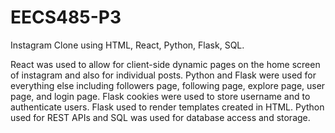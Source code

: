 # EECS485-P3
Instagram Clone using HTML, React, Python, Flask, SQL.

React was used to allow for client-side dynamic pages on the home screen of instagram and also for individual posts.
Python and Flask were used for everything else including followers page, following page, explore page, user page, and login page. Flask cookies were used to store username and to authenticate users. Flask used to render templates created in HTML. Python used for REST APIs and SQL was used for database access and storage.

